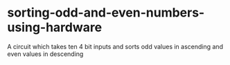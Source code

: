 # sorting-odd-and-even-numbers-using-hardware
A circuit which takes ten 4 bit inputs and sorts odd values in ascending and even values in descending

